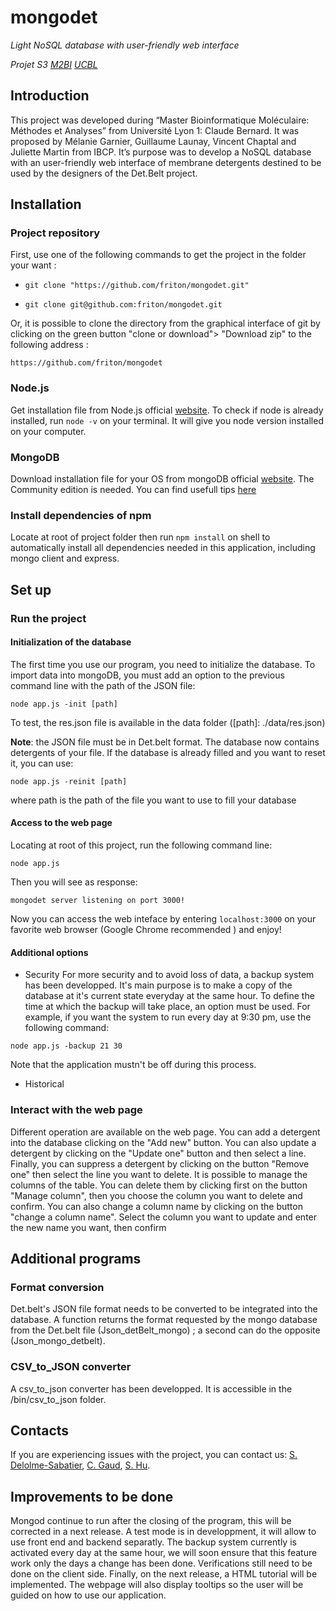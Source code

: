 # mongodet 


*Light NoSQL database with user-friendly web interface*

*Projet S3 [M2BI](https://www.bioinfo-lyon.fr/) [UCBL](https://www.univ-lyon1.fr/)*

## Introduction

This project was developed during “Master Bioinformatique Moléculaire: Méthodes et Analyses” from Université Lyon 1: Claude Bernard. It was proposed by Mélanie Garnier, Guillaume Launay, Vincent Chaptal and Juliette Martin from IBCP. It’s purpose was to develop a NoSQL database with an user-friendly web interface of membrane detergents destined to be used by the designers of the Det.Belt project.


## Installation

### Project repository

First, use one of the following commands to get the project in the folder your want :

- ```git clone "https://github.com/friton/mongodet.git"```


- ```git clone git@github.com:friton/mongodet.git```

Or, it is possible to clone the directory from the graphical interface of git by clicking on the green button "clone or download"> "Download zip" to the following address :

```https://github.com/friton/mongodet```


### Node.js

Get installation file from Node.js official [website](https://nodejs.org). To check if node is already installed, run `node -v` on your terminal. It will give you node version installed on your computer.

### MongoDB

Download installation file for your OS from mongoDB official [website](https://www.mongodb.com/download-center?jmp=nav#community). The Community edition is needed. You can find usefull tips [here](https://docs.mongodb.com/manual/administration/install-community/) 

### Install dependencies of npm

Locate at root of project folder then run `npm install` on shell to automatically install all dependencies needed in this application, including mongo client and express.


## Set up

### Run the project

#### Initialization of the database

The first time you use our program, you need to initialize the database. To import data into mongoDB, you must add an option to the previous command line with the path of the JSON file:

```
node app.js -init [path]
```

To test, the res.json file is available in the data folder ([path]: ./data/res.json)

**Note**: the JSON file must be in Det.belt format. The database now contains detergents of your file.
If the database is already filled and you want to reset it, you can use:

```
node app.js -reinit [path]
```

where path is the path of the file you want to use to fill your database

#### Access to the web page

Locating at root of this project, run the following command line:
```
node app.js
```

Then you will see as response:
```
mongodet server listening on port 3000!
```

Now you can access the web inteface by entering `localhost:3000` on your favorite web browser (Google Chrome recommended ) and enjoy!

#### Additional options

* Security
For more security and to avoid loss of data, a backup system has been developped. It's main purpose is to make a copy of the database at it's current state everyday at the same hour. To define the time at which the backup will take place, an option must be used. For example, if you want the system to run every day at 9:30 pm, use the following command:
```
node app.js -backup 21 30
```
Note that the application mustn't be off during this process. 

* Historical



### Interact with the web page

Different operation are available on the web page.
You can add a detergent into the database clicking on the "Add new" button.
You can also update a detergent by clicking on the "Update one" button and then select a line.
Finally, you can suppress a detergent by clicking on the button "Remove one" then select the line you want to delete.
It is possible to manage the columns of the table. You can delete them by clicking first on the button "Manage column", then you choose the column you want to delete and confirm. You can also change a column name by clicking on the button "change a column name". Select the column you want to update and enter the new name you want, then confirm


## Additional programs

### Format conversion

Det.belt's JSON file format needs to be converted to be integrated into the database. A function returns the format requested by the mongo database from the Det.belt file (Json_detBelt_mongo) ; a second can do the opposite (Json_mongo_detbelt).

### CSV_to_JSON converter

A csv_to_json converter has been developped. It is accessible in the /bin/csv_to_json folder.

## Contacts

If you are experiencing issues with the project, you can contact us: [S. Delolme-Sabatier](mailto:sebastien.delolme-sabatier@etu.univ-lyon1.fr), [C. Gaud](mailto:caroline.gaud@etu.univ-lyon1.fr), [S. Hu](mailto:shangnong.hu@etu.univ-lyon1.fr).
	
## Improvements to be done

Mongod continue to run after the closing of the program, this will be corrected in a next release. A test mode is in developpment, it will allow to use front end and backend separatly.
The backup system currently is activated every day at the same hour, we will soon ensure that this feature work only the days a change has been done.
Verifications still need to be done on the client side.
Finally, on the next release, a HTML tutorial will be implemented. The webpage will also display tooltips so the user will be guided on how to use our application.
